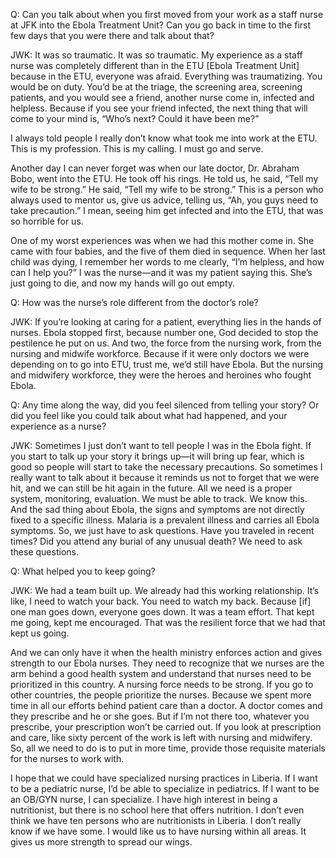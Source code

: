 Q: Can you talk about when you first moved from your work as a staff nurse at JFK into the Ebola Treatment Unit? Can you go back in time to the first few days that you were there and talk about that?

JWK: It was so traumatic. It was so traumatic. My experience as a staff nurse was completely different than in the ETU [Ebola Treatment Unit] because in the ETU, everyone was afraid. Everything was traumatizing. You would be on duty. You’d be at the triage, the screening area, screening patients, and you would see a friend, another nurse come in, infected and helpless. Because if you see your friend infected, the next thing that will come to your mind is, “Who’s next? Could it have been me?”

I always told people I really don’t know what took me into work at the ETU. This is my profession. This is my calling. I must go and serve.

Another day I can never forget was when our late doctor, Dr. Abraham Bobo, went into the ETU.  He took off his rings. He told us, he said, “Tell my wife to be strong.” He said, “Tell my wife to be strong.” This is a person who always used to mentor us, give us advice, telling us, “Ah, you guys need to take precaution.” I mean, seeing him get infected and into the ETU, that was so horrible for us.

One of my worst experiences was when we had this mother come in. She came with four babies, and the five of them died in sequence. When her last child was dying, I remember her words to me clearly, “I’m helpless, and how can I help you?” I was the nurse—and it was my patient saying this. She’s just going to die, and now my hands will go out empty.

Q: How was the nurse’s role different from the doctor’s role?

JWK: If you’re looking at caring for a patient, everything lies in the hands of nurses.  Ebola stopped first, because number one, God decided to stop the pestilence he put on us. And two, the force from the nursing work, from the nursing and midwife workforce. Because if it were only doctors we were depending on to go into ETU, trust me, we’d still have Ebola. But the nursing and midwifery workforce, they were the heroes and heroines who fought Ebola.

Q: Any time along the way, did you feel silenced from telling your story? Or did you feel like you could talk about what had happened, and your experience as a nurse?

JWK: Sometimes I just don’t want to tell people I was in the Ebola fight. If you start to talk up your story it brings up—it will bring up fear, which is good so people will start to take the necessary precautions. So sometimes I really want to talk about it because it reminds us not to forget that we were hit, and we can still be hit again in the future. All we need is a proper system, monitoring, evaluation. We must be able to track. We know this. And the sad thing about Ebola, the signs and symptoms are not directly fixed to a specific illness. Malaria is a prevalent illness and carries all Ebola symptoms. So, we just have to ask questions. Have you traveled in recent times? Did you attend any burial of any unusual death? We need to ask these questions.

Q: What helped you to keep going?

JWK: We had a team built up. We already had this working relationship. It’s like, I need to watch your back. You need to watch my back. Because [if] one man goes down, everyone goes down. It was a team effort. That kept me going, kept me encouraged. That was the resilient force that we had that kept us going.

And we can only have it when the health ministry enforces action and gives strength to our Ebola nurses. They need to recognize that we nurses are the arm behind a good health system and understand that nurses need to be prioritized in this country. A nursing force needs to be strong. If you go to other countries, the people prioritize the nurses. Because we spent more time in all our efforts behind patient care than a doctor. A doctor comes and they prescribe and he or she goes. But if I’m not there too, whatever you prescribe, your prescription won’t be carried out. If you look at prescription and care, like sixty percent of the work is left with nursing and midwifery. So, all we need to do is to put in more time, provide those requisite materials for the nurses to work with.

I hope that we could have specialized nursing practices in Liberia. If I want to be a pediatric nurse, I’d be able to specialize in pediatrics. If I want to be an OB/GYN nurse, I can specialize. I have high interest in being a nutritionist, but there is no school here that offers nutrition. I don’t even think we have ten persons who are nutritionists in Liberia. I don’t really know if we have some. I would like us to have nursing within all areas. It gives us more strength to spread our wings.
